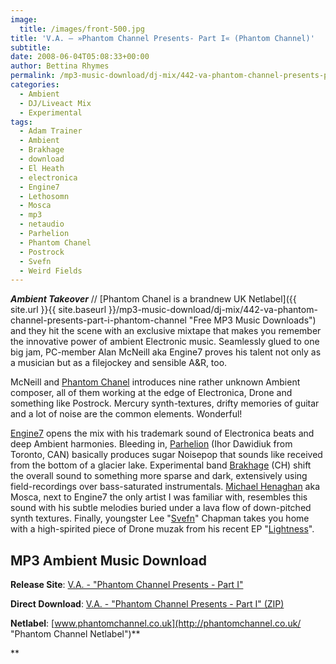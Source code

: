 ```yaml
---
image:
  title: /images/front-500.jpg
title: 'V.A. – »Phantom Channel Presents- Part I« (Phantom Channel)'
subtitle: 
date: 2008-06-04T05:08:33+00:00
author: Bettina Rhymes
permalink: /mp3-music-download/dj-mix/442-va-phantom-channel-presents-part-i-phantom-channel
categories:
  - Ambient
  - DJ/Liveact Mix
  - Experimental
tags:
  - Adam Trainer
  - Ambient
  - Brakhage
  - download
  - El Heath
  - electronica
  - Engine7
  - Lethosomn
  - Mosca
  - mp3
  - netaudio
  - Parhelion
  - Phantom Chanel
  - Postrock
  - Svefn
  - Weird Fields
---
```

***Ambient Takeover*** // [Phantom Chanel is a brandnew UK Netlabel]({{ site.url }}{{ site.baseurl }}/mp3-music-download/dj-mix/442-va-phantom-channel-presents-part-i-phantom-channel "Free MP3 Music Downloads") and they hit the scene with an exclusive mixtape that makes you remember the innovative power of ambient Electronic music. Seamlessly glued to one big jam, PC-member Alan McNeill aka Engine7 proves his talent not only as a musician but as a filejockey and sensible A&R, too.<!--more-->

<!--adsense-->

McNeill and [Phantom Chanel](http://www.phantomchannel.co.uk "Phantom Chanel Website") introduces nine rather unknown Ambient composer, all of them working at the edge of Electronica, Drone and something like Postrock. Mercury synth-textures, drifty memories of guitar and a lot of noise are the common elements. Wonderful!

[Engine7](http://www.myspace.com/engine7 "Engine7 @ myspace") opens the mix with his trademark sound of Electronica beats and deep Ambient harmonies. Bleeding in, [Parhelion](http://www.myspace.com/parhelionmusic "Parhelion @ myspace") (Ihor Dawidiuk from Toronto, CAN) basically produces sugar Noisepop that sounds like received from the bottom of a glacier lake. Experimental band [Brakhage](http://www.myspace.com/brkhgmusic "Brakhage @ myspace") (CH) shift the overall sound to something more sparse and dark, extensively using field-recordings over bass-saturated instrumentals. [Michael Henaghan](http://boringmachines.blogspot.com/ "Michael's Blog") aka Mosca, next to Engine7 the only artist I was familiar with, resembles this sound with his subtle melodies buried under a lava flow of down-pitched synth textures. Finally, youngster Lee "[Svefn](http://www.myspace.com/svefn "Svefn @ myspace")" Chapman takes you home with a high-spirited piece of Drone muzak from his recent EP "[Lightness](http://www.svefn.co.uk/music.htm "Lightness EP @ svefn.co.uk")".

## MP3 Ambient Music Download

**Release Site**: [V.A. - "Phantom Channel Presents - Part I"](http://www.phantomchannel.co.uk/releases.html "Phantom Channel Presents - Part 1")
  
 **Direct Download**: [V.A. - "Phantom Channel Presents - Part I" (ZIP)](http://www.phantomchannel.co.uk/PHCH001_1PhantomChannelCompilationPart1.zip)
  
 **Netlabel**: [www.phantomchannel.co.uk](http://phantomchannel.co.uk/ "Phantom Channel Netlabel")**
  
**